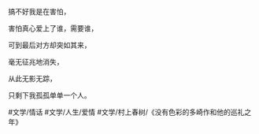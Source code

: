 搞不好我是在害怕，

害怕真心爱上了谁，需要谁，

可到最后对方却突如其来，

毫无征兆地消失，

从此无影无踪，

只剩下我孤孤单单一个人。

#文学/情话 #文学/人生/爱情 #文学/村上春树/《没有色彩的多崎作和他的巡礼之年》 